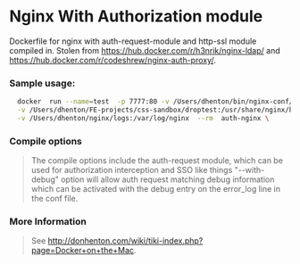 # Nginx With Authorization module
Dockerfile for nginx with auth-request-module and http-ssl module compiled in. Stolen from https://hub.docker.com/r/h3nrik/nginx-ldap/ and https://hub.docker.com/r/codeshrew/nginx-auth-proxy/.

### Sample usage:
```bash
  docker  run --name=test  -p 7777:80 -v /Users/dhenton/bin/nginx-conf/nginx.conf:/etc/nginx/nginx.conf:ro \
  -v /Users/dhenton/FE-projects/css-sandbox/droptest:/usr/share/nginx/html:ro \
  -v /Users/dhenton/nginx/logs:/var/log/nginx  --rm  auth-nginx \
```

### Compile options
> The compile options include the auth-request module, which can be used for authorization interception and SSO like things
> "--with-debug" option will allow auth request matching debug information which can be activated with the debug entry on the error_log line in the conf file. 


### More Information
> See http://donhenton.com/wiki/tiki-index.php?page=Docker+on+the+Mac.